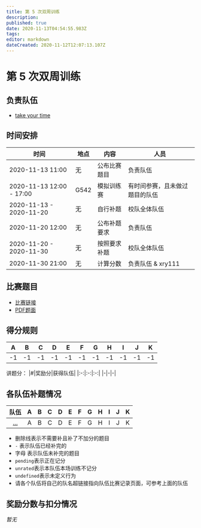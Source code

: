 ```yaml
---
title: 第 5 次双周训练
description: 
published: true
date: 2020-11-13T04:54:55.983Z
tags: 
editor: markdown
dateCreated: 2020-11-12T12:07:13.107Z
---
```


# 第 5 次双周训练

## 负责队伍

* [take your time](/team/take-your-time)

## 时间安排

| 时间 | 地点  | 内容 | 人员 |
|---|---|---|---|
| 2020-11-13 11:00 | 无 | 公布比赛题目 | 负责队伍 |
| 2020-11-13 12:00 - 17:00 | G542 | 模拟训练赛 | 有时间参赛，且未做过题目的队伍 |
| 2020-11-13 - 2020-11-20 | 无 | 自行补题 | 校队全体队伍 |
| 2020-11-20 12:00 | 无 | 公布补题要求 | 负责队伍 |
| 2020-11-20 - 2020-11-30 | 无 | 按照要求补题 | 校队全体队伍 |
| 2020-11-30 21:00 | 无 | 计算分数 | 负责队伍 & xry111 |

## 比赛题目

* [比赛链接](https://codeforces.com/group/2l2uaz0vCx/contest/102392)
* [PDF题面](https://codeforces.com/group/2l2uaz0vCx/contest/102392/attachments/download/9633/statements-seerc-2019.pdf)

## 得分规则
|A|B|C|D|E|F|G|H|I|J|K|
|:-:|:-:|:-:|:-:|:-:|:-:|:-:|:-:|:-:|:-:|:-:|
|-1|-1|-1|-1|-1|-1|-1|-1|-1|-1|-1|

讲题分：
|#|奖励分|获得队伍|
|:-:|:-:|:-:|
|-|-|-|

## 各队伍补题情况
|队伍|A|B|C|D|E|F|G|H|I|J|K|
|:-:|:-:|:-:|:-:|:-:|:-:|:-:|:-:|:-:|:-:|:-:|:-:|
|[...](/team/)|A|B|C|D|E|F|G|H|I|J|K|

* 删除线表示不需要补且补了不加分的题目
* `-` 表示队伍已经补完的
* 字母 表示队伍未补完的题目
* `pending`表示正在记分
* `unrated`表示本队伍本场训练不记分
* `undefined`表示未定义行为
* 请各个队伍将自己的队名超链接指向队伍比赛记录页面，可参考上面的队伍

## 奖励分数与扣分情况

*暂无*